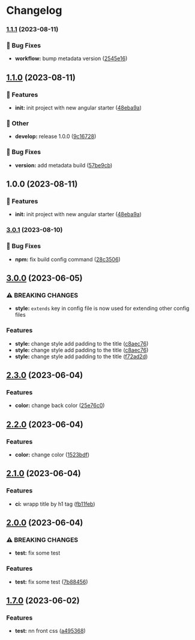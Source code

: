 # Changelog

### [1.1.1](https://github.com/mohamedDev/front-release/compare/v1.1.0...v1.1.1) (2023-08-11)


### 🐞 Bug Fixes

* **workflow:** bump metadata version ([2545e16](https://github.com/mohamedDev/front-release/commit/2545e165c1b3fc237133ee373f664a1372861851))

## [1.1.0](https://github.com/mohamedDev/front-release/compare/v1.0.0...v1.1.0) (2023-08-11)


### 🚀 Features

* **init:** init project with new angular starter ([48eba9a](https://github.com/mohamedDev/front-release/commit/48eba9a6a5dbfbe1ab70c318be65403e78c92e7c))


### 🧰 Other

* **develop:** release 1.0.0 ([9c16728](https://github.com/mohamedDev/front-release/commit/9c1672882d9f37c92d33591cbd2bf66373ab67f9))


### 🐞 Bug Fixes

* **version:** add metadata build ([57be9cb](https://github.com/mohamedDev/front-release/commit/57be9cb27cd73591badc72039fa0c99c4f268f29))

## 1.0.0 (2023-08-11)


### 🚀 Features

* **init:** init project with new angular starter ([48eba9a](https://github.com/mohamedDev/front-release/commit/48eba9a6a5dbfbe1ab70c318be65403e78c92e7c))

### [3.0.1](https://github.com/mohamedDev/release/compare/v3.0.0...v3.0.1) (2023-08-10)


### 🐞 Bug Fixes

* **npm:** fix build config command ([28c3506](https://github.com/mohamedDev/release/commit/28c3506f1add43ca376283f420f56450d2989224))

## [3.0.0](https://github.com/mohamedDev/release/compare/v2.3.0...v3.0.0) (2023-06-05)


### ⚠ BREAKING CHANGES

* **style:** `extends` key in config file is now used for extending other config files

### Features

* **style:** change style add padding to the title ([c8aec76](https://github.com/mohamedDev/release/commit/c8aec763fb3636af971a5a1710262ccdd0e113e1))
* **style:** change style add padding to the title ([c8aec76](https://github.com/mohamedDev/release/commit/c8aec763fb3636af971a5a1710262ccdd0e113e1))
* **style:** change style add padding to the title ([f72ad2d](https://github.com/mohamedDev/release/commit/f72ad2de26bf8c73cc2378857b96ddb8d5df9011))

## [2.3.0](https://github.com/mohamedDev/release/compare/v2.2.0...v2.3.0) (2023-06-04)


### Features

* **color:** change back color ([25e76c0](https://github.com/mohamedDev/release/commit/25e76c0440e05b6ce738e09c938d36600acee839))

## [2.2.0](https://github.com/mohamedDev/release/compare/v2.1.0...v2.2.0) (2023-06-04)


### Features

* **color:** change color ([1523bdf](https://github.com/mohamedDev/release/commit/1523bdf3ebce69ba45a60914467be97d767a48a1))

## [2.1.0](https://github.com/mohamedDev/release/compare/v2.0.0...v2.1.0) (2023-06-04)


### Features

* **ci:** wrapp title by h1 tag ([fb11feb](https://github.com/mohamedDev/release/commit/fb11febdc163e0953f5379b623ff07d651de5e5e))

## [2.0.0](https://github.com/mohamedDev/release/compare/v1.7.0...v2.0.0) (2023-06-04)


### ⚠ BREAKING CHANGES

* **test:** fix some test

### Features

* **test:** fix some test ([7b88456](https://github.com/mohamedDev/release/commit/7b8845684bccfe235fcac1b3f231a4c63f746f4c))

## [1.7.0](https://github.com/mohamedDev/release/compare/v1.6.0...v1.7.0) (2023-06-02)


### Features

* **test:** nn front css ([a495368](https://github.com/mohamedDev/release/commit/a495368c043775de3ff46ed55aa14b684294bc04))
